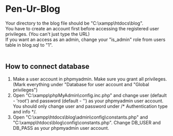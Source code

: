 # Pen-Ur-Blog

Your directory to the blog file should be "C:\xampp\htdocs\blog". <BR>
You have to create an account first before accessing the registered user privileges. (You can't just type the URL) <BR>
If you want an access as an admin, change your "is_admin" role from users table in blog.sql to "1". <BR> <BR>

## How to connect database
1. Make a user account in phpmyadmin. Make sure you grant all privileges. (Mark everything under "Database for user account and "Global privileges") 
2. Open "C:\xampp\phpMyAdmin\config.inc.php" and change user (default - 'root') and password (default - '') as your phpmyadmin user account. You should only change user and password under /* Authentication type and info */.
3. Open "C:\xampp\htdocs\blog\admin\config\constants.php" and "C:\xampp\htdocs\blog\config\constants.php". Change DB_USER and DB_PASS as your phpmyadmin user account.
